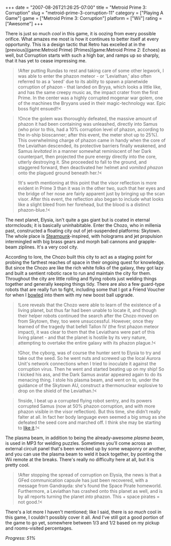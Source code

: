 +++
date = "2007-08-26T21:26:25-07:00"
title = "Metroid Prime 3: Corruption"
slug = "metroid-prime-3-corruption-11"
category = ["Playing A Game"]
game = ["Metroid Prime 3: Corruption"]
platform = ["Wii"]
rating = ["Awesome"]
+++

There is just so much <i>cool</i> in this game, it is oozing from every possible orifice.  What amazes me most is how it continues to better itself at every opportunity.  This is a design tactic that Retro has excelled at in the [previous](game:Metroid Prime) [Primes](game:Metroid Prime 2: Echoes) as well, but Corruption starts with such a high bar, and ramps up so sharply, that it has yet to cease impressing me.

>!After putting Rundas to rest and taking care of some other legwork, I was able to enter the phazon meteor - or 'Leviathan,' also often referred to as a 'seed' due to its ability to spawn a planetwide corruption of phazon - that landed on Bryya, which looks a little like, and has the same creepy music as, the impact crater from the first Prime.  In the center was a highly corrupted mogenar war golem, one of the machines the Bryyans used in their magic-technology war.  Epic boss fight ensued!!<

>!Once the golem was thoroughly defeated, the massive amount of phazon it had been containing was unleashed, directly into Samus (who prior to this, had a 10% corruption level of phazon, according to the in-ship bioscanner; after this event, the meter shot up to 25%).  This overwhelming charge of phazon came in handy when the core of the Leviathan descended, its protective barriers finally weakened, and Samus <i>levitated</i> in a manner somewhat reminiscent of her Dark counterpart, then projected the pure energy directly into the core, utterly destroying it.  She proceeded to fall to the ground, and staggered forward, then deactivated her helmet and <i>vomited phazon</i> onto the plagued ground beneath her.!<

>!It's worth mentioning at this point that the visor reflection is more evident in Prime 3 than it was in the other two, such that her eyes and the bridge of her nose are fairly apparent just by bringing up the scan visor.  After this event, the reflection also began to include what looks like a slight bleed from her forehead, but the blood is a distinct phazon-blue.!<

The next planet, Elysia, isn't quite a gas giant but is coated in eternal stormclouds; it is basically uninhabitable.  Enter the Chozo, who in millenia past, constructed a floating city out of jet-suspended platforms: Skytown.  The whole place is <a href="http://en.wikipedia.org/wiki/Steampunk">Steampunk</a>-inspired, with holograms and jet propulsion intermingled with big brass gears and morph ball cannons and grapple-beam ziplines.  It's a very cool city.

According to lore, the Chozo built this city to act as a staging point for probing the farthest reaches of space in their ongoing quest for knowledge.  But since the Chozo are like the rich white folks of the galaxy, they got lazy and built a sentient robotic race to run and maintain the city for them.  Throughout the city are little rolling and flying robots just welding things together and generally keeping things tidy.  There are also a few guard-type robots that are really fun to fight, including some that I got a Friend Voucher for when I <a href="http://www.youtube.com/watch?v=v4yqveLbWQk">bowled</a> into them with my new boost ball upgrade.

>!Lore reveals that the Chozo were able to learn of the existence of a living planet, but thus far had been unable to locate it, and though their helper robots continued the search after the Chozo moved on from Skytown, they, too were unsuccessful.  However, once they learned of the tragedy that befell Tallon IV (the first phazon meteor impact), it was clear to them that the Leviathans were part of this living planet - and that the planet is hostile by its very nature, attempting to overtake the entire galaxy with its phazon plague.!<

>!Ghor, the cyborg, was of course the hunter sent to Elysia to try and take out the seed.  So he went nuts and screwed up the local Aurora Unit's network connections when I tried to inoculate it against the corruption virus.  Then he went and started beating up on my ship!  So I kicked his ass, and the Dark Samus avatar appeared again to do its menacing thing.  I stole his plasma beam, and went on to, under the guidance of the Skytown AU, construct a thermonuclear explosive to drop on the shield of the Leviathan.!<

>!Inside, I beat up a corrupted flying robot sentry, and its powers corrupted Samus (now at 50% phazon corruption, and with more phazon visible in the visor reflection).  But this time, she didn't really falter at all.  In fact her body language even seemed a big smug as she defeated the seed core and marched off.  I think she may be starting to <a href="http://www.youtube.com/watch?v=EzMqJnsgMgg">like it</a>.!<

The plasma beam, in addition to being the already-awesome <i>plasma beam</i>, is used in MP3 for welding puzzles.  Sometimes you'll come across an external circuit panel that's been wrecked up by some weaponry or another, and you can use the plasma beam to weld it back together, by pointing the Wii remote at the breaks.  There's really no difficulty here at all, but it is pretty cool.

>!After stopping the spread of corruption on Elysia, the news is that a GFed communication capsule has just been recovered, with a message from Gandrayda: she's found the Space Pirate homeworld.  Furthermore, a Leviathan has crashed onto this planet as well, and is by all reports turning the planet <i>into</i> phazon.  This + space pirates = not good.!<

There's a lot more I haven't mentioned; like I said, there is <i>so much</i> cool in this game, I couldn't possibly cover it all.  And I've still got a good portion of the game to go yet, somewhere between 1/3 and 1/2 based on my pickup and rooms-visited percentages.

<i>Progress: 51%</i>